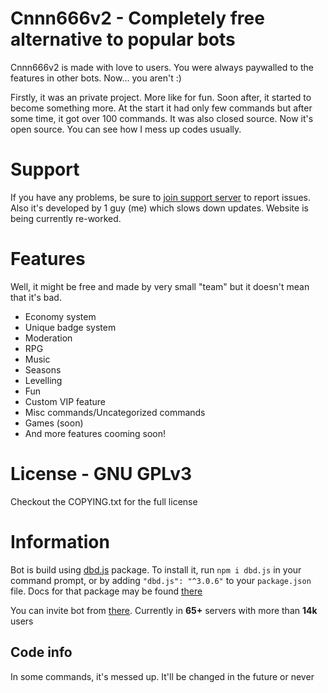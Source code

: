 # Cnnn666v2 - Completely free alternative to popular bots
Cnnn666v2 is made with love to users. You were always paywalled to the features in other bots. Now... you aren't :)

Firstly, it was an private project. More like for fun. Soon after, it started to become something more. At the start it had only few commands but after some time, it got over 100 commands.
It was also closed source. Now it's open source.
You can see how I mess up codes usually.

# Support
If you have any problems, be sure to [join support server](https://discord.gg/mt4hDxQpPg) to report issues.
Also it's developed by 1 guy (me) which slows down updates.
Website is being currently re-worked.

# Features
Well, it might be free and made by very small "team" but it doesn't mean that it's bad.
- Economy system
- Unique badge system
- Moderation
- RPG
- Music
- Seasons
- Levelling
- Fun
- Custom VIP feature
- Misc commands/Uncategorized commands
- Games (soon)
- And more features cooming soon!

# License - GNU GPLv3
Checkout the COPYING.txt for the full license

# Information
Bot is build using [dbd.js](https://dbd.js.org/) package.
To install it, run `npm i dbd.js` in your command prompt,
or by adding `"dbd.js": "^3.0.6"` to your `package.json` file.
Docs for that package may be found [there](https://dbd.leref.ga/)

You can invite bot from [there](https://top.gg/bot/794583111647494174/invite/). 
Currently in **65+** servers with more than **14k** users

## Code info
In some commands, it's messed up. It'll be changed in the future or never
